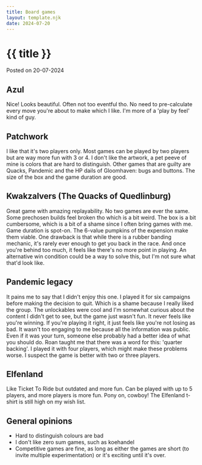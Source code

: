 ```yaml
---
title: Board games
layout: template.njk
date: 2024-07-20
---
```


<div class="post-header">
    <h1 class="post-title">{{ title }}</h1>
    <p class="post-metadata">Posted on 20-07-2024</p>
</div>

## Azul
Nice! Looks beautiful. Often not too eventful tho. No need to pre-calculate every move you're about to make which I like. I'm more of a 'play by feel' kind of guy.

## Patchwork
I like that it's two players only. Most games can be played by two players but are way more fun with 3 or 4. I don't like the artwork, a pet peeve of mine is colors that are hard to distinguish. Other games that are guilty are Quacks, Pandemic and the HP dails of Gloomhaven: bugs and buttons. The size of the box and the game duration are good.

## Kwakzalvers (The Quacks of Quedlinburg)
Great game with amazing replayability. No two games are ever the same. Some prechosen builds feel broken tho which is a bit weird. The box is a bit cumbersome, which is a bit of a shame since I often bring games with me. Game duration is spot-on. The 6-value pumpkins of the expension make them viable.
One drawback is that while there is a rubber banding mechanic, it's rarely ever enough to get you back in the race. And once you're behind too much, it feels like there's no more point in playing. An alternative win condition could be a way to solve this, but I'm not sure what that'd look like.

## Pandemic legacy
It pains me to say that I didn't enjoy this one. I played it for six campaigns before making the decision to quit. Which is a shame because I really liked the group. The unlockables were cool and I'm somewhat curious about the content I didn't get to see, but the game just wasn't fun.
It never feels like you're winning. If you're playing it right, it just feels like you're not losing as bad. 
It wasn't too engaging to me because all the information was public. Even if it was your turn, someone else probably had a better idea of what you should do. Roan taught me that there was a word for this: 'quarter backing'.
I played it with four players, which might make these problems worse. I suspect the game is better with two or three players.

## Elfenland
Like Ticket To Ride but outdated and more fun. Can be played with up to 5 players, and more players is more fun. Pony on, cowboy! The Elfenland t-shirt is still high on my wish list.


## General opinions
- Hard to distinguish colours are bad
- I don't like zero sum games, such as koehandel
- Competitive games are fine, as long as either the games are short (to invite multiple experimentation) or it's exciting until it's over.
